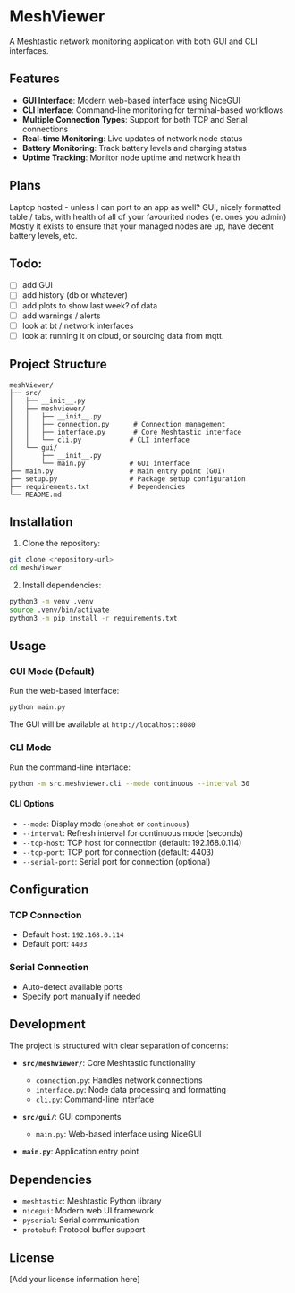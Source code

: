 # MeshViewer

A Meshtastic network monitoring application with both GUI and CLI interfaces.

## Features

- **GUI Interface**: Modern web-based interface using NiceGUI
- **CLI Interface**: Command-line monitoring for terminal-based workflows
- **Multiple Connection Types**: Support for both TCP and Serial connections
- **Real-time Monitoring**: Live updates of network node status
- **Battery Monitoring**: Track battery levels and charging status
- **Uptime Tracking**: Monitor node uptime and network health

## Plans 
Laptop hosted - unless I can port to an app as well? 
GUI, nicely formatted table / tabs, with health of all of your favourited nodes (ie. ones you admin)
Mostly it exists to ensure that your managed nodes are up, have decent battery levels, etc. 

## Todo:
- [ ] add GUI
- [ ] add history (db or whatever)
- [ ] add plots to show last week? of data
- [ ] add warnings / alerts
- [ ] look at bt / network interfaces
- [ ] look at running it on cloud, or sourcing data from mqtt. 

## Project Structure

```text
meshViewer/
├── src/
│   ├── __init__.py
│   ├── meshviewer/
│   │   ├── __init__.py
│   │   ├── connection.py      # Connection management
│   │   ├── interface.py       # Core Meshtastic interface
│   │   └── cli.py            # CLI interface
│   └── gui/
│       ├── __init__.py
│       └── main.py           # GUI interface
├── main.py                   # Main entry point (GUI)
├── setup.py                  # Package setup configuration
├── requirements.txt          # Dependencies
└── README.md
```

## Installation

1. Clone the repository:

```bash
git clone <repository-url>
cd meshViewer
```

2. Install dependencies:

```bash
python3 -m venv .venv
source .venv/bin/activate
python3 -m pip install -r requirements.txt
```

## Usage

### GUI Mode (Default)

Run the web-based interface:

```bash
python main.py
```

The GUI will be available at `http://localhost:8080`

### CLI Mode

Run the command-line interface:

```bash
python -m src.meshviewer.cli --mode continuous --interval 30
```

#### CLI Options

- `--mode`: Display mode (`oneshot` or `continuous`)
- `--interval`: Refresh interval for continuous mode (seconds)
- `--tcp-host`: TCP host for connection (default: 192.168.0.114)
- `--tcp-port`: TCP port for connection (default: 4403)
- `--serial-port`: Serial port for connection (optional)

## Configuration

### TCP Connection

- Default host: `192.168.0.114`
- Default port: `4403`

### Serial Connection

- Auto-detect available ports
- Specify port manually if needed

## Development

The project is structured with clear separation of concerns:

- **`src/meshviewer/`**: Core Meshtastic functionality
  - `connection.py`: Handles network connections
  - `interface.py`: Node data processing and formatting
  - `cli.py`: Command-line interface

- **`src/gui/`**: GUI components
  - `main.py`: Web-based interface using NiceGUI

- **`main.py`**: Application entry point

## Dependencies

- `meshtastic`: Meshtastic Python library
- `nicegui`: Modern web UI framework
- `pyserial`: Serial communication
- `protobuf`: Protocol buffer support

## License

[Add your license information here]
